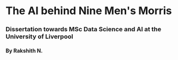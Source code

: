 # The AI behind Nine Men's Morris
### Dissertation towards MSc Data Science and AI at the University of Liverpool
#### By Rakshith N.
